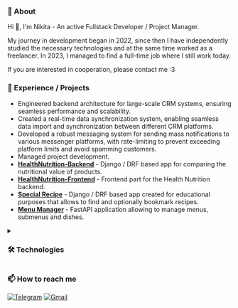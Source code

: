 ### 📃 About

Hi 👋, I'm Nikita - An active Fullstack Developer / Project Manager.

My journey in development began in 2022, since then I have independently studied the necessary technologies and at the same time worked as a freelancer. In 2023, I managed to find a full-time job where I still work today. 

If you are interested in cooperation, please contact me :3

### 🎯 Experience / Projects

* Engineered backend architecture for large-scale CRM systems, ensuring seamless performance and scalability.
* Created a real-time data synchronization system, enabling seamless data import and synchronization between different CRM platforms.
* Developed a robust messaging system for sending mass notifications to various messenger platforms, with rate-limiting to prevent exceeding platform limits and avoid spamming customers.
* Managed project development.
* **[HealthNutrition-Backend](https://github.com/FCTL3314/StoreTracker-Backend)** - Django / DRF based app for comparing the nutritional value of products. 
* **[HealthNutrition-Frontend](https://github.com/FCTL3314/StoreTracker-Frontend)** - Frontend part for the Health Nutrition backend. 
* **[Special Recipe](https://github.com/FCTL3314/SpecialRecipe)** - Django / DRF based app created for educational purposes that allows to find and optionally bookmark recipes.
* **[Menu Manager](https://github.com/FCTL3314/Ylab-Dishes)** - FastAPI application allowing to manage menus, submenus and dishes.

<details><summary><h3>🛠️ Technologies</h3></summary>

* **Programming Languages:**
  * Python
  * GoLang
  * Java Script / HTML / CSS
* **Frameworks / Libraries:**
  * Django / DRF
  * FastAPI
  * Gin
  * Celery
  * Vue.js
  * Bootstrap
* **Databases:**
  * PostgresSQL
  * Redis
  * RabbitMQ
  * BoltDB
  * MongoDB
* **Deployment:**
  * Docker / Docker-Compose
  * Linux
 
 </details>

### 📫 How to reach me

[![Telegram](https://img.shields.io/badge/Telegram-@f__c__t__l-29A0DC?style=flat-square&logo=telegram)](https://t.me/f_c_t_l)
[![Gmail](https://img.shields.io/badge/Gmail-solovev.nikita.05@gmail.com-EA4335?style=flat-square&logo=gmail)](mailto:solovev.nikita.05@gmail.com)
